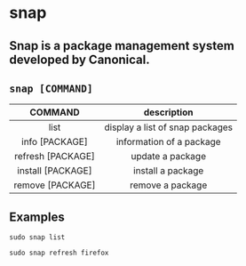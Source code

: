 # snap

Snap is a package management system developed by Canonical.
---

` snap [COMMAND] `
---

| **COMMAND** | description |
|:---:|:---:|
| list | display a list of snap packages |
| info [PACKAGE] | information of a package |
| refresh [PACKAGE] | update a package |
| install [PACKAGE] | install a package |
| remove [PACKAGE] | remove a package |
        
## Examples
` sudo snap list `

` sudo snap refresh firefox `